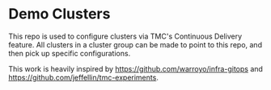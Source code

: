 # Demo Clusters
This repo is used to configure clusters via TMC's Continuous Delivery feature.  All clusters in a cluster group can be made to point to this repo, and then pick up specific configurations.

This work is heavily inspired by https://github.com/warroyo/infra-gitops and https://github.com/jeffellin/tmc-experiments.
